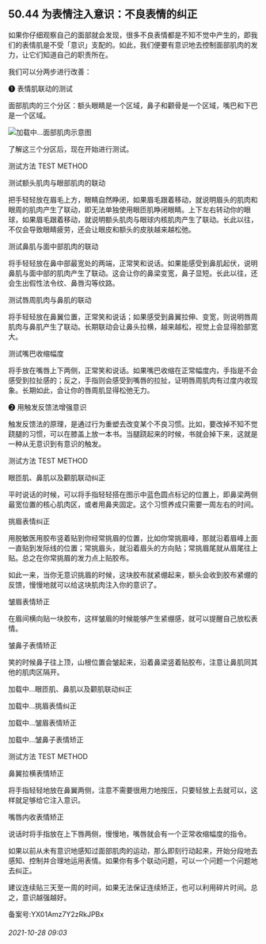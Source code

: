 ## 50.44 为表情注入意识：不良表情的纠正
如果你仔细观察自己的面部就会发现，很多不良表情都是不知不觉中产生的，即我们的表情肌是不受「意识」支配的。如此，我们便要有意识地去控制面部肌肉的发力，让它们知道自己的职责所在。



我们可以分两步进行改善：



❶
 表情肌联动的测试
 



面部肌肉的三个分区：额头眼睛是一个区域，鼻子和颧骨是一个区域，嘴巴和下巴是一个区域。



![](https://pic2.zhimg.com/v2-298d6041f395a7317d95c213cc9a7dfd.webp)加载中...面部肌肉示意图
 



了解这三个分区后，现在开始进行测试。



 测试方法 TEST METHOD
 

 测试额头肌肉与眼部肌肉的联动
 

把手轻轻放在眉毛上方，眼睛自然睁闭，如果眉毛跟着移动，就说明眉头的肌肉和眼周的肌肉产生了联动，即无法单独使用眼匝肌睁闭眼睛。上下左右转动你的眼球，如果眉毛跟着移动，就说明额头肌肉与眼球内核肌肉产生了联动。长此以往，不仅会导致眼睛疲劳，还会让眼皮和额头的皮肤越来越松弛。
 

 测试鼻肌与面中部肌肉的联动
 

将手轻轻放在鼻中部最宽处的两端，正常笑和说话。如果能感受到鼻肌起伏，说明鼻肌与面中部的肌肉产生了联动。这会让你的鼻梁变宽，鼻子显短。长此以往，还会生出假性法令纹、鼻唇沟等纹路。
 

 测试唇周肌肉与鼻肌的联动
 

将手轻轻放在鼻翼位置，正常笑和说话；如果感受到鼻翼拉伸、变宽，则说明唇周肌肉与鼻肌产生了联动。长期联动会让鼻头拉横，越来越松，视觉上会显得脸部宽大。
 

 测试嘴巴收缩幅度
 

将手放在嘴唇上下两侧，正常笑和说话。如果嘴巴收缩在正常幅度内，手指是不会感受到拉扯感的；反之，手指则会感受到嘴唇的拉扯，证明唇周肌肉有过度内收现象。长期如此，会让你的唇周肌显得松弛无力。
 



❷
 用触发反馈法增强意识
 



触发反馈法的原理，是通过行为重塑去改变某个不良习惯。比如，要改掉不知不觉跷腿的习惯，可以在膝盖上放一本书。当腿跷起来的时候，书就会掉下来，这就是一种从无意识到有意识的触发。



 测试方法 TEST METHOD
 

 眼匝肌、鼻肌以及颧肌联动纠正
 

平时说话的时候，可以将手指轻轻搭在图示中蓝色圆点标记的位置上，即鼻梁两侧最宽位置的核心肌肉区，或者用鼻夹固定。这个习惯养成只需要一周左右的时间。
 

 挑眉表情纠正
 

用脱敏医用胶布竖着贴到你经常挑眉的位置，比如你常挑眉峰，那就沿着眉峰上面一直贴到发际线的位置；常挑眉头，就沿着眉头的方向贴；常挑眉尾就从眉尾往上贴。总之在你常挑眉的发力点上贴胶布。
 

如此一来，当你无意识挑眉的时候，这块胶布就紧绷起来，额头会收到胶布紧绷的反馈，慢慢地就可以给这块肌肉注入你的意识了。
 

 皱眉表情矫正
 

在眉间横向贴一块胶布，这样皱眉的时候能够产生紧绷感，就可以提醒自己放松表情。
 

 皱鼻子表情矫正
 

笑的时候鼻子往上顶，山根位置会皱起来，沿着鼻梁竖着贴胶布，注意让鼻肌同其他的肌肉区隔开。
 



![]()加载中...眼匝肌、鼻肌以及颧肌联动纠正
 



![]()加载中...挑眉表情纠正
 



![]()加载中...皱眉表情矫正
 



![]()加载中...皱鼻子表情矫正
 



 测试方法 TEST METHOD
 

 鼻翼拉横表情矫正
 

将手指轻轻地放在鼻翼两侧，注意不需要很用力地按压，只要轻放上去就可以，这样就足够给它注入意识。
 

 嘴唇内收表情矫正
 

说话时将手指放在上下唇两侧，慢慢地，嘴唇就会有一个正常收缩幅度的指令。
 

如果以前从未有意识地感知过面部肌肉的运动，那么即刻行动起来，开始分段地去感知、控制并合理地运用表情。如果你有多个联动问题，可以一个问题一个问题地去纠正。
 

建议连续贴三天至一周的时间，如果无法保证连续矫正，也可以利用碎片时间。总之，意识越强越好。
 



备案号:YX01Amz7Y2zRkJPBx


###### 2021-10-28 09:03
